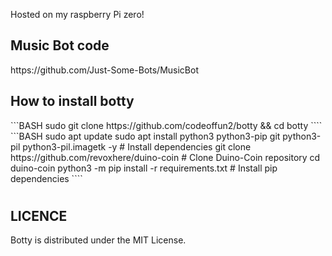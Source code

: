 Hosted on my raspberry Pi zero!

<h2> Music Bot code </h2>
https://github.com/Just-Some-Bots/MusicBot

<h2> How to install botty </h2>
```BASH
sudo git clone https://github.com/codeoffun2/botty && cd botty
````
```BASH
sudo apt update
sudo apt install python3 python3-pip git python3-pil python3-pil.imagetk -y # Install dependencies
git clone https://github.com/revoxhere/duino-coin # Clone Duino-Coin repository
cd duino-coin
python3 -m pip install -r requirements.txt # Install pip dependencies
````

<h1>  </h1>

<h2> LICENCE</h2>
<p>
Botty is distributed under the MIT License.
